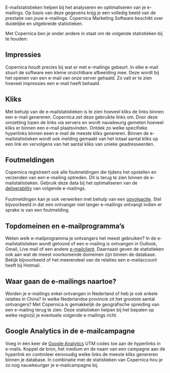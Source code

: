 E-mailstatistieken helpen bij het analyseren en optimaliseren van je
e-mailings. Op basis van deze gegevens krijg je een volledig beeld van
de prestatie van jouw e-mailings. Copernica Marketing Software beschikt
over duidelijke en uitgebreide statistieken.

Met Copernica ben je onder andere in staat om de volgende statistieken
bij te houden:

Impressies
----------

Copernica houdt precies bij wat er met e-mailings gebeurt. In elke
e-mail stuurt de software een kleine onzichtbare afbeelding mee. Deze
wordt bij het openen van een e-mail van onze server gehaald. Zo valt er
te zien hoeveel impressies een e-mail heeft behaald.

Kliks
-----

Met behulp van de e-mailstatistieken is te zien hoeveel kliks de links
binnen een e-mail genereren. Copernica zet deze gebruikte links om. Door
deze omzetting lopen de links via servers en wordt nauwkeurig gemeten
hoeveel kliks er binnen een e-mail plaatsvinden. Ontdek zo welke
specifieke hyperlinks binnen eeen e-mail de meeste kliks genereren.
Binnen de e-mailstatistieken wordt ook melding gemaakt van het totaal
aantal kliks op een link en vervolgens van het aantal kliks van unieke
geadresseerden.

Foutmeldingen
-------------

Copernica registreert ook alle foutmeldingen die tijdens het opstellen
en verzenden van een e-mailing optreden. Dit is terug te zien binnen de
e-mailstatistieken. Gebruik deze data bij het optimaliseren van de
[deliverability](./deliverability.md)
van volgende e-mailings.\
\
 Foutmeldingen kan je ook verwerken met behulp van een
[opvolgactie](./follow-up-actions.md).
Stel bijvoorbeeld in dat een ontvanger niet langer e-mailings ontvangt
indien er sprake is van een foutmelding.

Topdomeinen en e-mailprogramma’s
--------------------------------

Weten welk e-mailprogramma je ontvangers het meest gebruiken? In de
e-mailstatistieken wordt getoond of een e-mailing is ontvangen in
Outlook, Gmail, Live mail of een andere
[e-mailclient](./email-client.md).
Daarnaast geven de statistieken ook aan wat de meest voorkomende
domeinen zijn binnen de database. Bekijk bijvoorbeeld of het meerendeel
van de relaties een e-mailaccount heeft bij Hotmail.

Waar gaan de e-mailings naartoe?
--------------------------------

Worden je e-mailings enkel ontvangen in Nederland of heb je ook enkele
relaties in China? In welke Nederlandse provincie zit het grootste
aantal ontvangers? Met Copernica is gemakkelijk de geografische
spreiding van een e-mailing terug te zien. Deze statistieken helpen bij
het bepalen op welke regio(s) je eventuele volgende e-mailings richt.

Google Analytics in de e-mailcampagne
-------------------------------------

Voeg in één keer de [Google
Analytics](./google-analytics.md)
UTM codes toe aan de hyperlinks in e-mails. Koppel de bron, het medium
en de naam van een campagne aan de hyperlink en controleer eenvoudig
welke links de meeste kliks genereren binnen je database. In combinatie
met de statistieken van Copernica hou je zo nog nauwkeuriger je
e-mailcampagne bij.
